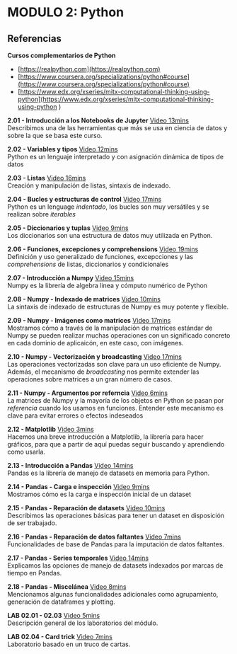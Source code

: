 # MODULO 2: Python

## Referencias

**Cursos complementarios de Python**


- [https://realpython.com](https://realpython.com)
- [https://www.coursera.org/specializations/python#course](https://www.coursera.org/specializations/python#course)
- [https://www.edx.org/xseries/mitx-computational-thinking-using-python](https://www.edx.org/xseries/mitx-computational-thinking-using-python
)


**2.01 - Introducción a los Notebooks de Jupyter** [Video 13mins](https://youtu.be/AKvAD1aE-30) <br/> Describimos una de las herramientas que más se usa en ciencia de datos y sobre la que se basa este curso.

**2.02 - Variables y tipos** [Video 12mins](https://youtu.be/UtULxGfN-zw) <br/> Python es un lenguaje interpretado y con asignación dinámica de tipos de datos

**2.03 - Listas** [Video 16mins](https://youtu.be/4P7URoRwNXU) <br/> Creación y manipulación de listas, sintaxis de indexado.  

**2.04 - Bucles y estructuras de control** [Video 17mins](https://youtu.be/L6oPhFIsvww) <br/> Python es un lenguage _indentado_, los bucles son muy versátiles y se realizan sobre _iterables_

**2.05 - Diccionarios y tuplas** [Video 9mins](https://youtu.be/xWCbhdMi37Q) <br/> Los diccionarios son una estructura de datos muy utilizada en Python.

**2.06 - Funciones, excepciones y comprehensions** [Video 19mins](https://youtu.be/ej298936kv8) <br/> Definición y uso generalizado de funciones, excepcciones y las _comprehensions_ de listas, diccionarios y condicionales

**2.07 - Introducción a Numpy** [Video 15mins](https://youtu.be/4VsmjHZLQhM) <br/> Numpy es la librería de algebra linea y cómputo numérico de Python

**2.08 - Numpy - Indexado de matrices** [Video 10mins](https://youtu.be/FsQB4hYRv2c) <br/> La sintaxis de indexado de estructuras de Numpy es muy potente y flexible.

**2.09 - Numpy - Imágenes como matrices** [Video 17mins](https://youtu.be/wodxeRXxiGM) <br/> Mostramos cómo a través de la manipulación de matrices estándar de Numpy se pueden realizar muchas operaciones con un significado concreto en cada dominio de aplicaicón, en este caso, con imágenes.

**2.10 - Numpy - Vectorización y broadcasting** [Video 17mins](https://youtu.be/olP4ofwUfsc) <br/> Las operaciones vectorizadas son clave para un uso eficiente de Numpy. Además, el mecanismo de _broadcasting_ nos permite extender las operaciones sobre matrices a un gran número de casos.

**2.11 - Numpy - Argumentos por referncia** [Video 6mins](https://youtu.be/azeWjbaiCOM) <br/> La matrices de Numpy y la mayoría de los objetos en Python se pasan por _referencia_ cuando los usamos en funciones. Entender este mecanismo es clave para evitar errores o efectos indeseados

**2.12 - Matplotlib** [Video 3mins](https://youtu.be/BOp87WqKuHY) <br/> Hacemos una breve introducción a Matplotlib, la librería para hacer gráficos, para que a partir de aquí puedas seguir buscando y aprendiendo como usarla.

**2.13 - Introducción a Pandas** [Video 14mins](https://youtu.be/tqwZed4385U) <br/> Pandas es la librería de manejo de datasets en memoria para Python.

**2.14 - Pandas - Carga e inspección** [Video 9mins](https://youtu.be/SYOBN-WAXWM) <br/> Mostramos cómo es la carga e inspección inicial de un dataset

**2.15 - Pandas - Reparación de datasets** [Video 10mins](https://youtu.be/MceJd7-czHM) <br/> Describimos las operaciones básicas para tener un dataset en disposición de ser trabajado.

**2.16 - Pandas - Reparación de datos faltantes** [Video 7mins](https://youtu.be/4WAy4La4OUs) <br/> Funcionalidades de base de Pandas para la imputación de datos faltantes.

**2.17 - Pandas - Series temporales** [Video 14mins](https://youtu.be/idatxyBHwII) <br/> Explicamos las opciones de manejo de datasets indexados por marcas de tiempo en Pandas.

**2.18 - Pandas - Miscelánea** [Video 8mins](https://youtu.be/y8AJG18lClo) <br/> Mencionamos algunas funcionalidades adicionales como agrupamiento, generación de dataframes y plotting.

**LAB 02.01 - 02.03** [Video 5mins](https://youtu.be/56b32uOWIWA) <br/> Descripción general de los laboratorios del módulo.

**LAB 02.04 - Card trick** [Video 7mins](https://www.youtube.com/watch?v=GUx94AdHxHw) <br/> Laboratorio basado en un truco de cartas.

